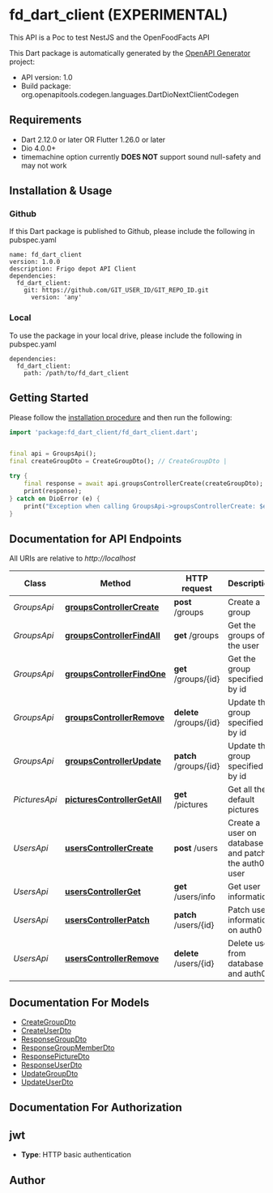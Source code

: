 # fd_dart_client (EXPERIMENTAL)
This API is a Poc to test NestJS and the OpenFoodFacts API

This Dart package is automatically generated by the [OpenAPI Generator](https://openapi-generator.tech) project:

- API version: 1.0
- Build package: org.openapitools.codegen.languages.DartDioNextClientCodegen

## Requirements

* Dart 2.12.0 or later OR Flutter 1.26.0 or later
* Dio 4.0.0+
* timemachine option currently **DOES NOT** support sound null-safety and may not work

## Installation & Usage

### Github
If this Dart package is published to Github, please include the following in pubspec.yaml
```
name: fd_dart_client
version: 1.0.0
description: Frigo depot API Client
dependencies:
  fd_dart_client:
    git: https://github.com/GIT_USER_ID/GIT_REPO_ID.git
      version: 'any'
```

### Local
To use the package in your local drive, please include the following in pubspec.yaml
```
dependencies:
  fd_dart_client:
    path: /path/to/fd_dart_client
```

## Getting Started

Please follow the [installation procedure](#installation--usage) and then run the following:

```dart
import 'package:fd_dart_client/fd_dart_client.dart';


final api = GroupsApi();
final createGroupDto = CreateGroupDto(); // CreateGroupDto | 

try {
    final response = await api.groupsControllerCreate(createGroupDto);
    print(response);
} catch on DioError (e) {
    print("Exception when calling GroupsApi->groupsControllerCreate: $e\n");
}

```

## Documentation for API Endpoints

All URIs are relative to *http://localhost*

Class | Method | HTTP request | Description
------------ | ------------- | ------------- | -------------
*GroupsApi* | [**groupsControllerCreate**](doc/GroupsApi.md#groupscontrollercreate) | **post** /groups | Create a group
*GroupsApi* | [**groupsControllerFindAll**](doc/GroupsApi.md#groupscontrollerfindall) | **get** /groups | Get the groups of the user
*GroupsApi* | [**groupsControllerFindOne**](doc/GroupsApi.md#groupscontrollerfindone) | **get** /groups/{id} | Get the group specified by id
*GroupsApi* | [**groupsControllerRemove**](doc/GroupsApi.md#groupscontrollerremove) | **delete** /groups/{id} | Update the group specified by id
*GroupsApi* | [**groupsControllerUpdate**](doc/GroupsApi.md#groupscontrollerupdate) | **patch** /groups/{id} | Update the group specified by id
*PicturesApi* | [**picturesControllerGetAll**](doc/PicturesApi.md#picturescontrollergetall) | **get** /pictures | Get all the default pictures
*UsersApi* | [**usersControllerCreate**](doc/UsersApi.md#userscontrollercreate) | **post** /users | Create a user on database and patch the auth0 user
*UsersApi* | [**usersControllerGet**](doc/UsersApi.md#userscontrollerget) | **get** /users/info | Get user information
*UsersApi* | [**usersControllerPatch**](doc/UsersApi.md#userscontrollerpatch) | **patch** /users/{id} | Patch user information on auth0
*UsersApi* | [**usersControllerRemove**](doc/UsersApi.md#userscontrollerremove) | **delete** /users/{id} | Delete user from database and auth0


## Documentation For Models

 - [CreateGroupDto](doc/CreateGroupDto.md)
 - [CreateUserDto](doc/CreateUserDto.md)
 - [ResponseGroupDto](doc/ResponseGroupDto.md)
 - [ResponseGroupMemberDto](doc/ResponseGroupMemberDto.md)
 - [ResponsePictureDto](doc/ResponsePictureDto.md)
 - [ResponseUserDto](doc/ResponseUserDto.md)
 - [UpdateGroupDto](doc/UpdateGroupDto.md)
 - [UpdateUserDto](doc/UpdateUserDto.md)


## Documentation For Authorization


## jwt

- **Type**: HTTP basic authentication


## Author




